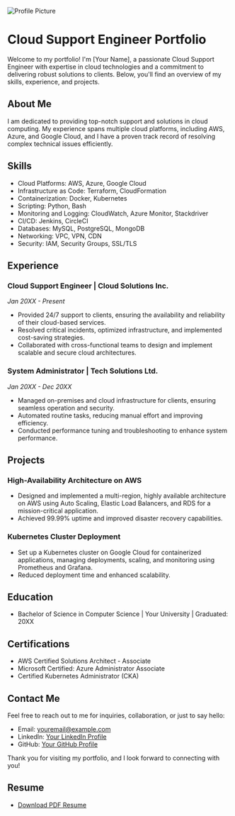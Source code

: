 
![Profile Picture](profile-picture.jpg)

# Cloud Support Engineer Portfolio

Welcome to my portfolio! I'm [Your Name], a passionate Cloud Support Engineer with expertise in cloud technologies and a commitment to delivering robust solutions to clients. Below, you'll find an overview of my skills, experience, and projects.

## About Me

I am dedicated to providing top-notch support and solutions in cloud computing. My experience spans multiple cloud platforms, including AWS, Azure, and Google Cloud, and I have a proven track record of resolving complex technical issues efficiently.

## Skills

- Cloud Platforms: AWS, Azure, Google Cloud
- Infrastructure as Code: Terraform, CloudFormation
- Containerization: Docker, Kubernetes
- Scripting: Python, Bash
- Monitoring and Logging: CloudWatch, Azure Monitor, Stackdriver
- CI/CD: Jenkins, CircleCI
- Databases: MySQL, PostgreSQL, MongoDB
- Networking: VPC, VPN, CDN
- Security: IAM, Security Groups, SSL/TLS

## Experience

### Cloud Support Engineer | Cloud Solutions Inc.
*Jan 20XX - Present*

- Provided 24/7 support to clients, ensuring the availability and reliability of their cloud-based services.
- Resolved critical incidents, optimized infrastructure, and implemented cost-saving strategies.
- Collaborated with cross-functional teams to design and implement scalable and secure cloud architectures.

### System Administrator | Tech Solutions Ltd.
*Jan 20XX - Dec 20XX*

- Managed on-premises and cloud infrastructure for clients, ensuring seamless operation and security.
- Automated routine tasks, reducing manual effort and improving efficiency.
- Conducted performance tuning and troubleshooting to enhance system performance.

## Projects

### High-Availability Architecture on AWS
- Designed and implemented a multi-region, highly available architecture on AWS using Auto Scaling, Elastic Load Balancers, and RDS for a mission-critical application.
- Achieved 99.99% uptime and improved disaster recovery capabilities.

### Kubernetes Cluster Deployment
- Set up a Kubernetes cluster on Google Cloud for containerized applications, managing deployments, scaling, and monitoring using Prometheus and Grafana.
- Reduced deployment time and enhanced scalability.

## Education

- Bachelor of Science in Computer Science | Your University | Graduated: 20XX

## Certifications

- AWS Certified Solutions Architect - Associate
- Microsoft Certified: Azure Administrator Associate
- Certified Kubernetes Administrator (CKA)

## Contact Me

Feel free to reach out to me for inquiries, collaboration, or just to say hello:

- Email: [youremail@example.com](mailto:youremail@example.com)
- LinkedIn: [Your LinkedIn Profile](https://www.linkedin.com/in/yourprofile/)
- GitHub: [Your GitHub Profile](https://github.com/yourusername)

Thank you for visiting my portfolio, and I look forward to connecting with you!


## Resume

- [Download PDF Resume](resume.pdf)
